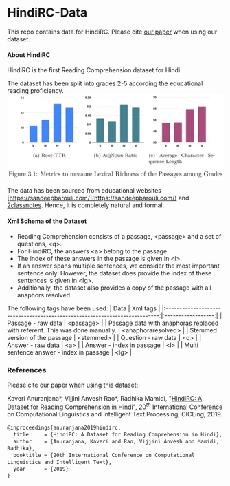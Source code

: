 # HindiRC-Data
This repo contains data for HindiRC. Please cite [our paper](https://www.researchgate.net/publication/342424208_HindiRC_A_Dataset_for_Reading_Comprehension_in_Hindi) when using our dataset.

#### About HindiRC
HindiRC is the first Reading Comprehension dataset for Hindi. 

The dataset has been split into grades 2-5 according the educational reading proficiency.
![ Metrics to measure Lexical Richness of the Passages among Grades](images/metrics.png)


The data has been sourced from educational websites [https://sandeepbarouli.com/](https://sandeepbarouli.com/) and [2classnotes](https://www.2classnotes.com/). Hence, it is completely natural and formal.


#### Xml Schema of the Dataset
* Reading Comprehension consists of a passage, &lt;passage&gt; and a set of questions, &lt;q&gt;. 
* For HindiRC, the answers &lt;a&gt; belong to the passage.
* The index of these answers in the passage is given in &lt;l&gt;.
* If an answer spans multiple sentences, we consider the most important sentence only. However, the dataset does provide the index of these sentences is given in &lt;lg&gt;.
* Additionally, the dataset also provides a copy of the passage with all anaphors resolved. 

The following tags have been used:
|                                     Data                                    |      Xml tags      |
|:---------------------------------------------------------------------------:|:------------------:|
| Passage - raw data                                                          | &lt;passage&gt;          |
| Passage data with anaphoras replaced with referent. This was done manually. | &lt;anaphoraresolved&gt; |
| Stemmed version of the passage                                              | &lt;stemmed&gt;          |
| Question - raw data                                                         | &lt;q&gt;                |
| Answer - raw data                                                           | &lt;a&gt;                |
| Answer - index in passage                                                   | &lt;l&gt;                |
| Multi sentence answer - index in passage                                    | &lt;lg&gt;               |


### References
Please cite our paper when using this dataset:

Kaveri Anuranjana*, Vijjini Anvesh Rao*, Radhika Mamidi,
"[HindiRC: A Dataset for Reading Comprehension in Hindi](https://www.researchgate.net/publication/342424208_HindiRC_A_Dataset_for_Reading_Comprehension_in_Hindi)", 20<sup>*th*</sup> International Conference on Computational Linguistics and Intelligent Text Processing, CICLing, 2019.



```
@inproceedings{anuranjana2019hindirc,
  title     = {HindiRC: A Dataset for Reading Comprehension in Hindi},
  author    = {Anuranjana, Kaveri and Rao, Vijjini Anvesh and Mamidi, Radhika},
  booktitle = {20th International Conference on Computational Linguistics and Intelligent Text},
  year      = {2019}
}

```
